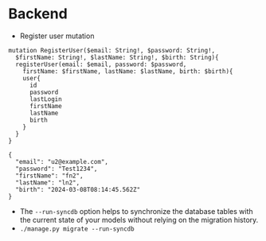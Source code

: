 # Backend
 - Register user mutation
```
mutation RegisterUser($email: String!, $password: String!, 
  $firstName: String!, $lastName: String!, $birth: String){
  registerUser(email: $email, password: $password, 
    firstName: $firstName, lastName: $lastName, birth: $birth){
    user{
      id
      password
      lastLogin
      firstName
      lastName
      birth
    }
  }
}
```

```
{
  "email": "u2@example.com",
  "password": "Test1234",
  "firstName": "fn2",
  "lastName": "ln2",
  "birth": "2024-03-08T08:14:45.562Z"
}
```
 - The `--run-syncdb` option helps to synchronize the database tables with the current state of your models without relying on the migration history.
 - `./manage.py migrate --run-syncdb`
